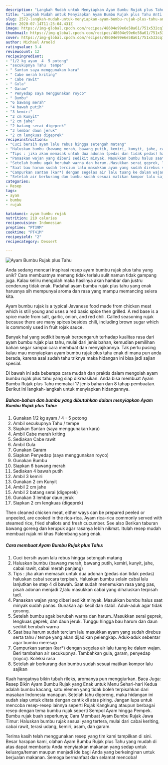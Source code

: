 ```yaml
---
description: "Langkah Mudah untuk Menyiapkan Ayam Bumbu Rujak plus Tahu Anti Gagal"
title: "Langkah Mudah untuk Menyiapkan Ayam Bumbu Rujak plus Tahu Anti Gagal"
slug: 2572-langkah-mudah-untuk-menyiapkan-ayam-bumbu-rujak-plus-tahu-anti-gagal
date: 2020-07-14T11:25:04.431Z
image: https://img-global.cpcdn.com/recipes/48604e99e6e58a61/751x532cq70/ayam-bumbu-rujak-plus-tahu-foto-resep-utama.jpg
thumbnail: https://img-global.cpcdn.com/recipes/48604e99e6e58a61/751x532cq70/ayam-bumbu-rujak-plus-tahu-foto-resep-utama.jpg
cover: https://img-global.cpcdn.com/recipes/48604e99e6e58a61/751x532cq70/ayam-bumbu-rujak-plus-tahu-foto-resep-utama.jpg
author: Michael Arnold
ratingvalue: 3.4
reviewcount: 12
recipeingredient:
- "1/2 kg ayam  4  5 potong"
- "secukupnya Tahu  tempe"
- " Santan saya menggunakan kara"
- " Cabe merah kriting"
- " Cabe rawit"
- " Gula"
- " Garam"
- " Penyedap saya menggunakan royco"
- " Bumbu"
- "6 bawang merah"
- "4 bawah putih"
- "3 kemiri"
- "2 cm Kunyit"
- "2 cm jahe"
- "2 batang serai digeprek"
- "3 lembar daun jeruk"
- "2 cm lengkuas digeprek"
recipeinstructions:
- "Cuci bersih ayam lalu rebus hingga setengah matang"
- "Haluskan bumbu (bawang merah, bawang putih, kemiri, kunyit, jahe, cabai rawit, cabai merah panjang)"
- "Tips : jika akan memasak untuk dua adonan (pedas dan tidak pedas) haluskan cabai secara terpisah. Haluskan bumbu selain cabai lalu lanjutkan ke step 4 di bawah. Saat sudah menemukan rasa yang pas, pisah adonan menjadi 2,lalu masukkan cabai yang dihaluskan terpisah tadi."
- "Panaskan wajan yang diberi sedikit minyak. Masukkan bumbu halus saat minyak sudah panas. Gunakan api kecil dan stabil. Aduk-aduk agar tidak gosong."
- "Setelah bumbu agak berubah warna dan harum..Masukkan serai geprek, lengkuas geprek, dan daun jeruk. Tunggu hingga bau harum dan daun sedikit berubah warna"
- "Saat bau harum sudah tercium lalu masukkan ayam yang sudah direbus serta tahu / tempe yang akan dijadikan pelengkap. Aduk-aduk sebentar agar bumbu meresap"
- "Campurkan santan (kar*) dengan segelas air lalu tuang ke dalam wajan. Beri tambahan air secukupnya. Tambahkan gula, garam, penyedap (royco). Koleksi rasa"
- "Setelah air berkurang dan bumbu sudah sesuai matikan kompor lalu sajikan"
categories:
- Resep
tags:
- ayam
- bumbu
- rujak

katakunci: ayam bumbu rujak 
nutrition: 210 calories
recipecuisine: Indonesian
preptime: "PT39M"
cooktime: "PT41M"
recipeyield: "2"
recipecategory: Dessert

---
```



![Ayam Bumbu Rujak plus Tahu](https://img-global.cpcdn.com/recipes/48604e99e6e58a61/751x532cq70/ayam-bumbu-rujak-plus-tahu-foto-resep-utama.jpg)

Anda sedang mencari inspirasi resep ayam bumbu rujak plus tahu yang unik? Cara membuatnya memang tidak terlalu sulit namun tidak gampang juga. Kalau keliru mengolah maka hasilnya akan hambar dan justru cenderung tidak enak. Padahal ayam bumbu rujak plus tahu yang enak harusnya sih mempunyai aroma dan rasa yang mampu memancing selera kita.

Ayam bumbu rujak is a typical Javanese food made from chicken meat which is still young and uses a red basic spice then grilled. A red base is a spice made from salt, garlic, onion, and red chili. Called seasoning rujak because there are many spices besides chili, including brown sugar which is commonly used in fruit rojak sauce.

Banyak hal yang sedikit banyak berpengaruh terhadap kualitas rasa dari ayam bumbu rujak plus tahu, mulai dari jenis bahan, kemudian pemilihan bahan segar sampai cara membuat dan menyajikannya. Tak perlu pusing kalau mau menyiapkan ayam bumbu rujak plus tahu enak di mana pun anda berada, karena asal sudah tahu triknya maka hidangan ini bisa jadi sajian spesial.


Di bawah ini ada beberapa cara mudah dan praktis dalam mengolah ayam bumbu rujak plus tahu yang siap dikreasikan. Anda bisa membuat Ayam Bumbu Rujak plus Tahu memakai 17 jenis bahan dan 8 tahap pembuatan. Berikut ini langkah-langkah untuk menyiapkan hidangannya.

<!--inarticleads1-->

##### Bahan-bahan dan bumbu yang dibutuhkan dalam menyiapkan Ayam Bumbu Rujak plus Tahu:

1. Gunakan 1/2 kg ayam / 4 - 5 potong
1. Ambil secukupnya Tahu / tempe
1. Siapkan  Santan (saya menggunakan kara)
1. Ambil  Cabe merah kriting
1. Sediakan  Cabe rawit
1. Ambil  Gula
1. Gunakan  Garam
1. Siapkan  Penyedap (saya menggunakan royco)
1. Gunakan  Bumbu
1. Siapkan 6 bawang merah
1. Sediakan 4 bawah putih
1. Ambil 3 kemiri
1. Gunakan 2 cm Kunyit
1. Ambil 2 cm jahe
1. Ambil 2 batang serai (digeprek)
1. Gunakan 3 lembar daun jeruk
1. Siapkan 2 cm lengkuas (digeprek)


Then cleaned chicken meat, either ways can be prepared peeled or unpeeled, are cooked in the rica-rica. Ayam rica-rica commonly served with steamed rice, fried shallots and fresh cucumber. See also Berikan taburan bawang goreng dan kerupuk agar rasanya lebih nikmat. Itulah resep mudah membuat rujak mi khas Palembang yang enak. 

<!--inarticleads2-->

##### Cara membuat Ayam Bumbu Rujak plus Tahu:

1. Cuci bersih ayam lalu rebus hingga setengah matang
1. Haluskan bumbu (bawang merah, bawang putih, kemiri, kunyit, jahe, cabai rawit, cabai merah panjang)
1. Tips : jika akan memasak untuk dua adonan (pedas dan tidak pedas) haluskan cabai secara terpisah. Haluskan bumbu selain cabai lalu lanjutkan ke step 4 di bawah. Saat sudah menemukan rasa yang pas, pisah adonan menjadi 2,lalu masukkan cabai yang dihaluskan terpisah tadi.
1. Panaskan wajan yang diberi sedikit minyak. Masukkan bumbu halus saat minyak sudah panas. Gunakan api kecil dan stabil. Aduk-aduk agar tidak gosong.
1. Setelah bumbu agak berubah warna dan harum..Masukkan serai geprek, lengkuas geprek, dan daun jeruk. Tunggu hingga bau harum dan daun sedikit berubah warna
1. Saat bau harum sudah tercium lalu masukkan ayam yang sudah direbus serta tahu / tempe yang akan dijadikan pelengkap. Aduk-aduk sebentar agar bumbu meresap
1. Campurkan santan (kar*) dengan segelas air lalu tuang ke dalam wajan. Beri tambahan air secukupnya. Tambahkan gula, garam, penyedap (royco). Koleksi rasa
1. Setelah air berkurang dan bumbu sudah sesuai matikan kompor lalu sajikan


Kuah hangatnya bikin tubuh rileks, aromanya pun menggiurkan. Baca Juga: Resep Bikin Ayam Bumbu Rujak yang Enak untuk Menu Sehari-hari Kedua adalah bumbu kacang, satu elemen yang tidak boleh terpisahkan dari masakan Indonesia manapun. Setelah tahu digoreng, maka hidangan ini sudah siap untuk ditata dengan cantik di atas piring. Jangan lupa untuk mencoba resep-resep lainnya seperti Rujak Kangkung ataupun berbagai resep dengan tema bumbu rujak seperti Sempol Ayam hingga Pempek. Bumbu rujak buah seperlunya; Cara Membuat Ayam Bumbu Rujak Jawa Timur: Haluskan bumbu rujak sesuai yang tertera, mulai dari cabai keriting, cabai rawit, terasi udang, kemiri, asam, dan garam. 

Terima kasih telah menggunakan resep yang tim kami tampilkan di sini. Besar harapan kami, olahan Ayam Bumbu Rujak plus Tahu yang mudah di atas dapat membantu Anda menyiapkan makanan yang sedap untuk keluarga/teman maupun menjadi ide bagi Anda yang berkeinginan untuk berjualan makanan. Semoga bermanfaat dan selamat mencoba!
